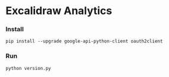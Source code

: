 # Excalidraw Analytics

### Install

```
pip install --upgrade google-api-python-client oauth2client
```

### Run

```
python version.py
```
